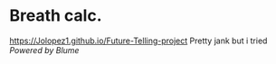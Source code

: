 # Breath calc.
https://Jolopez1.github.io/Future-Telling-project
Pretty jank but i tried
*Powered by Blume*
